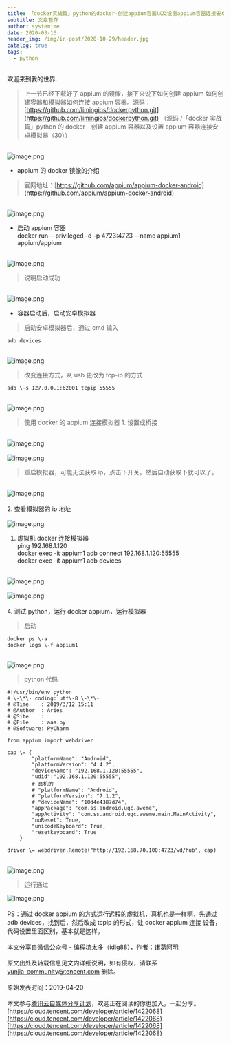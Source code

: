 ```yaml
---
title: 「docker实战篇」python的docker-创建appium容器以及设置appium容器连接安卓模拟器（31） - 云+社区 - 腾讯云
subtitle: 文章暂存
author: systemime
date: 2020-03-16
header_img: /img/in-post/2020-10-29/header.jpg
catalog: true
tags:
  - python
---
```


欢迎来到我的世界.

<!-- more -->

> 上一节已经下载好了 appium 的镜像，接下来说下如何创建 appium 如何创建容器和模拟器如何连接 appium 容器。源码：[https://github.com/limingios/dockerpython.git](https://github.com/limingios/dockerpython.git) （源码 /「docker 实战篇」python 的 docker - 创建 appium 容器以及设置 appium 容器连接安卓模拟器（30））


<br />![image.png](https://cdn.nlark.com/yuque/0/2021/png/663138/1620029036857-d2ef28f5-aa4e-443e-b597-30941206d91d.png#align=left&display=inline&height=246&margin=%5Bobject%20Object%5D&name=image.png&originHeight=246&originWidth=445&size=95827&status=done&style=none&width=445)<br />

- appium 的 docker 镜像的介绍



> 官网地址：[https://github.com/appium/appium-docker-android](https://github.com/appium/appium-docker-android)


<br />![image.png](https://cdn.nlark.com/yuque/0/2021/png/663138/1620029046682-a8f0b731-a499-4f3c-8cad-36ec71080373.png#align=left&display=inline&height=762&margin=%5Bobject%20Object%5D&name=image.png&originHeight=762&originWidth=1080&size=370751&status=done&style=none&width=1080)<br />

- 启动 appium 容器<br />docker run --privileged -d -p 4723:4723 --name appium1 appium/appium


<br />![image.png](https://cdn.nlark.com/yuque/0/2021/png/663138/1620029055717-b1a9a8b3-c6d5-4fe5-8094-b04aa6c03329.png#align=left&display=inline&height=405&margin=%5Bobject%20Object%5D&name=image.png&originHeight=405&originWidth=1080&size=311764&status=done&style=none&width=1080)<br />

> 说明启动成功


<br />![image.png](https://cdn.nlark.com/yuque/0/2021/png/663138/1620029064586-f29fe23e-91eb-412d-85ca-30aff3565c73.png#align=left&display=inline&height=182&margin=%5Bobject%20Object%5D&name=image.png&originHeight=182&originWidth=568&size=6201&status=done&style=none&width=568)<br />

- 容器启动后，启动安卓模拟器



> 启动安卓模拟器后，通过 cmd 输入



```
adb devices
```

<br />![image.png](https://cdn.nlark.com/yuque/0/2021/png/663138/1620029074411-5b0e1fb0-9f8b-404a-8b85-2dc980470a8e.png#align=left&display=inline&height=829&margin=%5Bobject%20Object%5D&name=image.png&originHeight=829&originWidth=606&size=399205&status=done&style=none&width=606)<br />

> 改变连接方式，从 usb 更改为 tcp-ip 的方式



```
adb \-s 127.0.0.1:62001 tcpip 55555
```

<br />![image.png](https://cdn.nlark.com/yuque/0/2021/png/663138/1620029089463-07349ab1-45e3-4ef2-9452-4b2ae1f1032d.png#align=left&display=inline&height=221&margin=%5Bobject%20Object%5D&name=image.png&originHeight=221&originWidth=529&size=9792&status=done&style=none&width=529)<br />

> 使用 docker 的 appium 连接模拟器 1. 设置成桥接


<br />![image.png](https://cdn.nlark.com/yuque/0/2021/png/663138/1620029106494-caf82caa-9086-4185-914d-bc502bb1128b.png#align=left&display=inline&height=1041&margin=%5Bobject%20Object%5D&name=image.png&originHeight=1041&originWidth=575&size=342980&status=done&style=none&width=575)<br />
<br />![image.png](https://cdn.nlark.com/yuque/0/2021/png/663138/1620029116373-47b186e4-9f94-40a7-9353-669ea1d38764.png#align=left&display=inline&height=556&margin=%5Bobject%20Object%5D&name=image.png&originHeight=556&originWidth=736&size=39649&status=done&style=none&width=736)<br />

> 重启模拟器，可能无法获取 ip，点击下开关，然后自动获取下就可以了。


<br />![image.png](https://cdn.nlark.com/yuque/0/2021/png/663138/1620029130369-1b077f28-4c50-47c2-bbe6-3c262deefddc.png#align=left&display=inline&height=1020&margin=%5Bobject%20Object%5D&name=image.png&originHeight=1020&originWidth=558&size=92818&status=done&style=none&width=558)<br />
<br />2. 查看模拟器的 ip 地址<br />
<br />![image.png](https://cdn.nlark.com/yuque/0/2021/png/663138/1620029137998-3d41f351-23df-4e06-97fa-0428d4299942.png#align=left&display=inline&height=749&margin=%5Bobject%20Object%5D&name=image.png&originHeight=749&originWidth=569&size=106689&status=done&style=none&width=569)<br />

1. 虚拟机 docker 连接模拟器<br />ping 192.168.1.120<br />docker exec -it appium1 adb connect 192.168.1.120:55555<br />docker exec -it appium1 adb devices


<br />![image.png](https://cdn.nlark.com/yuque/0/2021/png/663138/1620029148266-74b3f5f3-9760-48bb-b08a-a194ad719a3e.png#align=left&display=inline&height=173&margin=%5Bobject%20Object%5D&name=image.png&originHeight=173&originWidth=756&size=25492&status=done&style=none&width=756)<br />
<br />![image.png](https://cdn.nlark.com/yuque/0/2021/png/663138/1620029156947-d4b11ed6-2056-4d7f-840a-91c456e12433.png#align=left&display=inline&height=98&margin=%5Bobject%20Object%5D&name=image.png&originHeight=98&originWidth=1080&size=37140&status=done&style=none&width=1080)<br />
<br />4. 测试 python，运行 docker appium，运行模拟器<br />

> 启动



```
docker ps \-a
docker logs \-f appium1
```

<br />![image.png](https://cdn.nlark.com/yuque/0/2021/png/663138/1620029167097-439919d3-876b-4621-a5ff-30d36250f488.png#align=left&display=inline&height=271&margin=%5Bobject%20Object%5D&name=image.png&originHeight=271&originWidth=1080&size=305474&status=done&style=none&width=1080)<br />

> python 代码



```
#!/usr/bin/env python
# \-\*\- coding: utf\-8 \-\*\-
# @Time    : 2019/3/12 15:11
# @Author  : Aries
# @Site    :
# @File    : aaa.py
# @Software: PyCharm

from appium import webdriver

cap \= {
        "platformName": "Android",
        "platformVersion": "4.4.2",
        "deviceName": "192.168.1.120:55555",
        "udid":"192.168.1.120:55555",
        # 真机的
        # "platformName": "Android",
        # "platformVersion": "7.1.2",
        # "deviceName": "10d4e4387d74",
        "appPackage": "com.ss.android.ugc.aweme",
        "appActivity": "com.ss.android.ugc.aweme.main.MainActivity",
        "noReset": True,
        "unicodeKeyboard": True,
        "resetkeyboard": True
    }

driver \= webdriver.Remote("http://192.168.70.100:4723/wd/hub", cap)
```

<br />![image.png](https://cdn.nlark.com/yuque/0/2021/png/663138/1620029195680-6c3ba948-9769-4cdd-8609-053ac166a9e2.png#align=left&display=inline&height=624&margin=%5Bobject%20Object%5D&name=image.png&originHeight=624&originWidth=1080&size=311256&status=done&style=none&width=1080)
> 运行通过

![image.png](https://cdn.nlark.com/yuque/0/2021/png/663138/1620029178703-82f8c975-d1c6-4039-84ed-163b11ab5022.png#align=left&display=inline&height=588&margin=%5Bobject%20Object%5D&name=image.png&originHeight=588&originWidth=1080&size=983894&status=done&style=none&width=1080)<br />
<br />PS：通过 docker appium 的方式运行远程的虚拟机，真机也是一样啊，先通过 adb devices，找到后，然后改成 tcpip 的形式，让 docker appium 连接 设备，代码设置里面区别，基本就是这样。<br />
<br />本文分享自微信公众号 - 编程坑太多（idig88），作者：诸葛阿明<br />
<br />原文出处及转载信息见文内详细说明，如有侵权，请联系 [yunjia_community@tencent.com](mailto:yunjia_community@tencent.com) 删除。<br />
<br />原始发表时间：2019-04-20<br />
<br />本文参与[腾讯云自媒体分享计划](https://cloud.tencent.com/developer/support-plan)，欢迎正在阅读的你也加入，一起分享。<br />[https://cloud.tencent.com/developer/article/1422068](https://cloud.tencent.com/developer/article/1422068)<br />[https://cloud.tencent.com/developer/article/1422068](https://cloud.tencent.com/developer/article/1422068)
